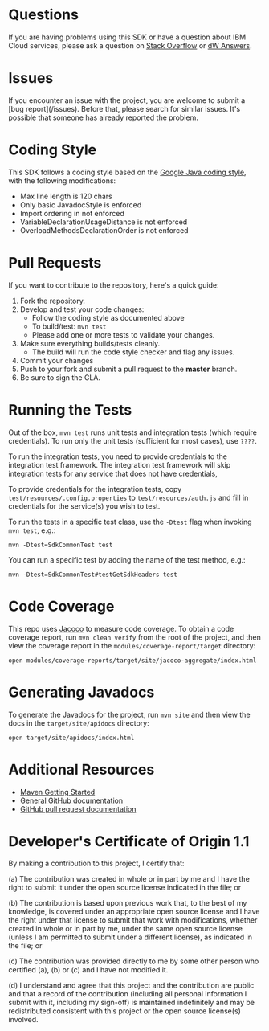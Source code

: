 # Questions

If you are having problems using this SDK or have a question about IBM Cloud services,
please ask a question on [Stack Overflow](http://stackoverflow.com/questions/ask) or
[dW Answers](https://developer.ibm.com/answers/questions/ask).

# Issues

If you encounter an issue with the project, you are welcome to submit a [bug report](<github-repo-url>/issues).
Before that, please search for similar issues. It's possible that someone has already reported the problem.

# Coding Style

This SDK follows a coding style based on the [Google Java coding style][GoogleJavaStyleGuidelines],
with the following modifications:
- Max line length is 120 chars
- Only basic JavadocStyle is enforced
- Import ordering in not enforced
- VariableDeclarationUsageDistance is not enforced
- OverloadMethodsDeclarationOrder is not enforced

[GoogleJavaStyleGuidelines]: https://google.github.io/styleguide/javaguide.html

# Pull Requests

If you want to contribute to the repository, here's a quick guide:
  1. Fork the repository.
  2. Develop and test your code changes:
      * Follow the coding style as documented above
      * To build/test: `mvn test`
      * Please add one or more tests to validate your changes.
  3. Make sure everything builds/tests cleanly.
      * The build will run the code style checker and flag any issues.
  4. Commit your changes  
  5. Push to your fork and submit a pull request to the **master** branch.
  6. Be sure to sign the CLA.

# Running the Tests

Out of the box, `mvn test` runs unit tests and integration tests (which require credentials).
To run only the unit tests (sufficient for most cases), use `????`.

To run the integration tests, you need to provide credentials to the integration test framework.
The integration test framework will skip integration tests for any service that does not have credentials,

To provide credentials for the integration tests, copy `test/resources/.config.properties` to `test/resources/auth.js`
and fill in credentials for the service(s) you wish to test.

To run the tests in a specific test class, use the `-Dtest` flag when invoking `mvn test`, e.g.:

```
mvn -Dtest=SdkCommonTest test
```

You can run a specific test by adding the name of the test method, e.g.:

```
mvn -Dtest=SdkCommonTest#testGetSdkHeaders test
```

# Code Coverage

This repo uses [Jacoco][jacoco] to measure code coverage. To obtain a code coverage report, run `mvn clean verify`
from the root of the project, and then view the coverage report in the `modules/coverage-report/target` directory:
```
open modules/coverage-reports/target/site/jacoco-aggregate/index.html
```

[jacoco]: https://www.eclemma.org/jacoco/

# Generating Javadocs

To generate the Javadocs for the project, run `mvn site` and then view the docs in the `target/site/apidocs` directory:
```
open target/site/apidocs/index.html
```

# Additional Resources

+ [Maven Getting Started](https://maven.apache.org/guides/getting-started/maven-in-five-minutes.html)
+ [General GitHub documentation](https://help.github.com/)
+ [GitHub pull request documentation](https://help.github.com/send-pull-requests/)


# Developer's Certificate of Origin 1.1

By making a contribution to this project, I certify that:

(a) The contribution was created in whole or in part by me and I
   have the right to submit it under the open source license
   indicated in the file; or

(b) The contribution is based upon previous work that, to the best
   of my knowledge, is covered under an appropriate open source
   license and I have the right under that license to submit that
   work with modifications, whether created in whole or in part
   by me, under the same open source license (unless I am
   permitted to submit under a different license), as indicated
   in the file; or

(c) The contribution was provided directly to me by some other
   person who certified (a), (b) or (c) and I have not modified
   it.

(d) I understand and agree that this project and the contribution
   are public and that a record of the contribution (including all
   personal information I submit with it, including my sign-off) is
   maintained indefinitely and may be redistributed consistent with
   this project or the open source license(s) involved.

